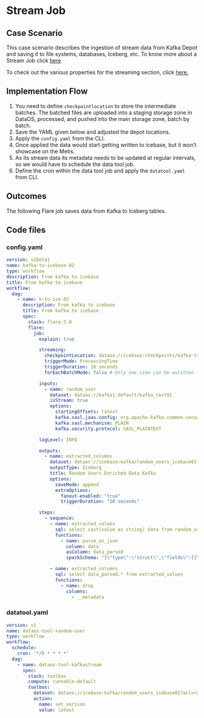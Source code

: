 # Stream Job


## Case Scenario

This case scenario describes the ingestion of stream data from Kafka Depot and saving it to file systems, databases, Iceberg, etc. To know more about a Stream Job click [here](../basic_concepts_of_flare_workflow.md#stream-job)

To check out the various properties for the streaming section, click [here.](../building_blocks_of_flare_workflow/streaming.md) 

## Implementation Flow

1. You need to define `checkpointlocation` to store the intermediate batches. The batched files are uploaded into a staging storage zone in DataOS, processed, and pushed into the main storage zone, batch by batch.
2. Save the YAML given below and adjusted the depot locations.
3. Apply the `config.yaml` from the CLI.
4. Once applied the data would start getting written to icebase, but it won’t showcase on the Metis.
5. As its stream data its metadata needs to be updated at regular intervals, so we would have to schedule the data tool job.
6. Define the cron within the data tool job and apply the `datatool.yaml` from CLI.

## Outcomes

The following Flare job saves data from Kafka to Iceberg tables.

## Code files

### **config.yaml**

```yaml
version: v1beta1
name: kafka-to-icebase-02
type: workflow
description: From kafka to icebase
title: From kafka to icebase
workflow:
  dag:
    - name: k-to-ice-02
      description: From kafka to icebase
      title: From kafka to icebase
      spec:
        stack: flare:3.0
        flare:
          job:
            explain: true

            streaming:
              checkpointLocation: dataos://icebase:checkpoints/kafka-to-icebase/random-users/fygsfhb?acl=rw
              triggerMode: ProcessingTime
              triggerDuration: 10 seconds
              forEachBatchMode: false # Only one view can be wwritten

            inputs:
              - name: random_user
                dataset: dataos://kafka1:default/kafka_test01
                isStream: true
                options:
                  startingOffsets: latest
                  kafka.sasl.jaas.config: org.apache.kafka.common.security.plain.PlainLoginModule required username="admin" password="0b9c4dd98ca9cc944160";
                  kafka.sasl.mechanism: PLAIN
                  kafka.security.protocol: SASL_PLAINTEXT

            logLevel: INFO

            outputs:
              - name: extracted_columns
                dataset: dataos://icebase:kafka/random_users_icebase01?acl=rw
                outputType: Iceberg
                title: Random Users Enriched Data Kafka
                options:
                  saveMode: append
                  extraOptions:
                    fanout-enabled: "true"
                    triggerDuration: "20 seconds"

            steps:
              - sequence:
                - name: extracted_values
                  sql: select cast(value as string) data from random_user
                  functions:
                    - name: parse_as_json
                      column: data
                      asColumn: data_parsed
                      sparkSchema: "{\"type\":\"struct\",\"fields\":[{\"name\":\"age\",\"type\":\"string\",\"nullable\":true,\"metadata\":{}},{\"name\":\"city\",\"type\":\"string\",\"nullable\":true,\"metadata\":{}},{\"name\":\"country\",\"type\":\"string\",\"nullable\":true,\"metadata\":{}},{\"name\":\"email\",\"type\":\"string\",\"nullable\":true,\"metadata\":{}},{\"name\":\"first_name\",\"type\":\"string\",\"nullable\":true,\"metadata\":{}},{\"name\":\"gender\",\"type\":\"string\",\"nullable\":true,\"metadata\":{}},{\"name\":\"last_name\",\"type\":\"string\",\"nullable\":true,\"metadata\":{}},{\"name\":\"phone\",\"type\":\"string\",\"nullable\":true,\"metadata\":{}},{\"name\":\"postcode\",\"type\":\"string\",\"nullable\":true,\"metadata\":{}},{\"name\":\"state\",\"type\":\"string\",\"nullable\":true,\"metadata\":{}},{\"name\":\"title\",\"type\":\"string\",\"nullable\":true,\"metadata\":{}}]}"

                - name: extracted_columns
                  sql: select data_parsed.* from extracted_values
                  functions:
                    - name: drop
                      columns:
                        - __metadata
```

### **datatool.yaml**

```yaml
version: v1
name: dataos-tool-random-user
type: workflow
workflow:
  schedule:
    cron: '*/5 * * * *'
  dag:
    - name: dataos-tool-kafkastream
      spec:
        stack: toolbox
        compute: runnable-default
        toolbox:
          dataset: dataos://icebase:kafka/random_users_icebase01?acl=rw
          action:
            name: set_version
            value: latest
```
